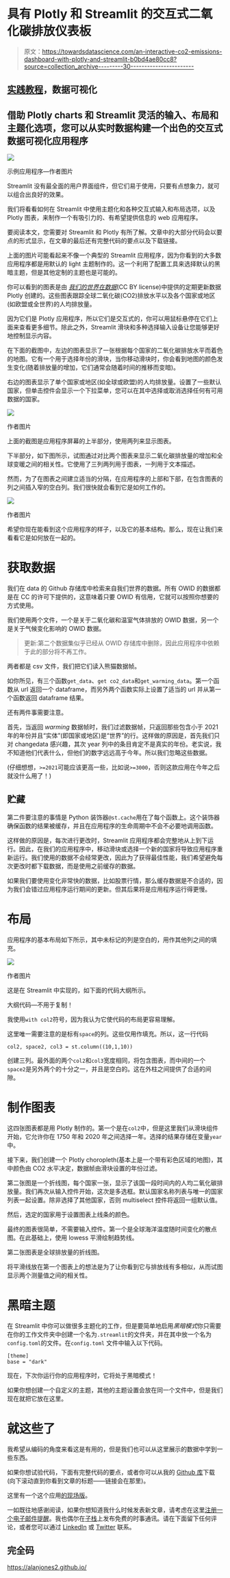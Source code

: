 # 具有 Plotly 和 Streamlit 的交互式二氧化碳排放仪表板

> 原文：<https://towardsdatascience.com/an-interactive-co2-emissions-dashboard-with-plotly-and-streamlit-b0bd4ae80cc8?source=collection_archive---------30----------------------->

## [实践教程](https://towardsdatascience.com/tagged/hands-on-tutorials)，数据可视化

## 借助 Plotly charts 和 Streamlit 灵活的输入、布局和主题化选项，您可以从实时数据构建一个出色的交互式数据可视化应用程序

![](img/25bd11f8331f8ec0886c661e2a47a026.png)

示例应用程序—作者图片

Streamlit 没有最全面的用户界面组件，但它们易于使用，只要有点想象力，就可以组合出良好的效果。

我们将看看如何在 Streamlit 中使用主题化和各种交互式输入和布局选项，以及 Plotly 图表，来制作一个有吸引力的、有希望提供信息的 web 应用程序。

要阅读本文，您需要对 Streamlit 和 Plotly 有所了解。文章中的大部分代码会以要点的形式显示，在文章的最后还有完整代码的要点以及下载链接。

上面的图片可能看起来不像一个典型的 Streamlit 应用程序，因为你看到的大多数应用程序都是用默认的 light 主题制作的。这一个利用了配置工具来选择默认的黑暗主题，但是其他定制的主题也是可能的。

你可以看到的图表是由 [*我们的世界在数据*](https://ourworldindata.org/)(CC BY license)中提供的定期更新数据 Plotly 创建的。这些图表跟踪全球二氧化碳(CO2)排放水平以及各个国家或地区(如欧盟或全世界)的人均排放量。

因为它们是 Plotly 应用程序，所以它们是交互式的，你可以用鼠标悬停在它们上面来查看更多细节。除此之外，Streamlit 滑块和多种选择输入设备让您能够更好地控制显示内容。

在下面的截图中，左边的图表显示了一张根据每个国家的二氧化碳排放水平而着色的地图。它有一个用于选择年份的滑块，当你移动滑块时，你会看到地图的颜色发生变化(随着排放量的增加，它们通常会随着时间的推移而变暗)。

右边的图表显示了单个国家或地区(如全球或欧盟)的人均排放量。设置了一些默认国家，但单击控件会显示一个下拉菜单，您可以在其中选择或取消选择任何有可用数据的国家。

![](img/a87026bf8ffaf5fed861aaa30f54097d.png)

作者图片

上面的截图是应用程序屏幕的上半部分，使用两列来显示图表。

下半部分，如下图所示，试图通过对比两个图表来显示二氧化碳排放量的增加和全球变暖之间的相关性。它使用了三列两列用于图表，一列用于文本描述。

然而，为了在图表之间建立适当的分隔，在应用程序的上部和下部，在包含图表的列之间插入窄的空白列。我们很快就会看到它是如何工作的。

![](img/1d4c8035793c7d4f453c5fe3c5ce2a52.png)

作者图片

希望你现在能看到这个应用程序的样子，以及它的基本结构。那么，现在让我们来看看它是如何放在一起的。

# 获取数据

我们在 data 的 Github 存储库中检索来自我们世界的数据。所有 OWID 的数据都是在 CC 的许可下提供的，这意味着只要 OWID 有信用，它就可以按照你想要的方式使用。

我们使用两个文件，一个是关于二氧化碳和温室气体排放的 OWID 数据，另一个是关于气候变化影响的 OWID 数据。

> 更新:第二个数据集似乎已经从 OWID 存储库中删除，因此应用程序中依赖于此的部分将不再工作。

两者都是 csv 文件，我们把它们读入熊猫数据帧。

如你所见，有三个函数`get_data`、`get co2_data`和`get_warming_data`。第一个函数从 url 返回一个 dataframe，而另外两个函数实际上设置了适当的 url 并从第一个函数返回 dataframe 结果。

还有两件事需要注意。

首先，当返回 *warming* 数据帧时，我们过滤数据帧，只返回那些包含小于 2021 年的年份并且“实体”(即国家或地区)是“世界”的行。这样做的原因是，首先我们只对 changedata 感兴趣，其次 year 列中的条目肯定不是真实的年份。老实说，我不知道他们代表什么，但他们的数字远远高于今年。所以我们忽略这些数据。

(仔细想想，`>=2021`可能应该更高一些，比如说`>=3000`，否则这款应用在今年之后就没什么用了！)

## 贮藏

第二件要注意的事情是 Python 装饰器`@st.cache`用在了每个函数上。这个装饰器确保函数的结果被缓存，并且在应用程序的生命周期中不会不必要地调用函数。

这样做的原因是，每次进行更改时，Streamlit 应用程序都会完整地从上到下运行。因此，在我们的应用程序中，移动滑块或选择一个新的国家将导致应用程序重新运行。我们使用的数据不会经常更改，因此为了获得最佳性能，我们希望避免每次更改时都下载数据，而是使用之前缓存的数据。

如果我们要使用变化非常快的数据，比如股票行情，那么缓存数据是不合适的，因为我们会错过应用程序运行期间的更新。但其后果将是应用程序运行得更慢。

# 布局

应用程序的基本布局如下所示，其中未标记的列是空白的，用作其他列之间的填充。

![](img/ae899233ecf723271372a973bdc484e2.png)

作者图片

这是在 Streamlit 中实现的，如下面的代码大纲所示。

大纲代码—不用于复制！

我使用`with col2`符号，因为我认为它使代码的布局更容易理解。

这里唯一需要注意的是标有`space`的列。这些仅用作填充。所以，这一行代码

```
col2, space2, col3 = st.column((10,1,10))
```

创建三列。最外面的两个`col2`和`col3`宽度相同，将包含图表，而中间的一个`space2`是另外两个的十分之一，并且是空白的。这在外柱之间提供了合适的间隙。

# 制作图表

这四张图表都是用 Plotly 制作的。第一个是在`col2`中，但是这里我们从滑块组件开始，它允许你在 1750 年和 2020 年之间选择一年。选择的结果存储在变量`year`中。

接下来，我们创建一个 Plotly choropleth(基本上是一个带有彩色区域的地图)，其中颜色由 CO2 水平决定，数据帧由滑块设置的年份过滤。

第二张图是一个折线图，每个国家一张，显示了该国一段时间内的人均二氧化碳排放量。我们再次从输入控件开始，这次是多选框。默认国家名称列表与唯一的国家列表一起设置。除非选择了其他国家，否则 multiselect 控件将返回一组默认值。

然后，选定的国家用于设置图表上线条的颜色。

最终的图表很简单，不需要输入控件。第一个是全球海洋温度随时间变化的散点图。在此基础上，使用 lowess 平滑绘制趋势线。

第二张图表是全球排放量的折线图。

将平滑线放在第一个图表上的想法是为了让你看到它与排放线有多相似，从而试图显示两个测量值之间的相关性。

# 黑暗主题

在 Streamlit 中你可以做很多主题化的工作，但是要简单地启用*黑暗模式*你只需要在你的工作文件夹中创建一个名为`.streamlit`的文件夹，并在其中放一个名为`config.toml`的文件。在`config.toml` 文件中输入以下代码。

```
[theme]
base = "dark"
```

现在，下次你运行你的应用程序时，它将处于黑暗模式！

如果你想创建一个自定义的主题，其他的主题设置会放在同一个文件中，但是我们现在就把它放在这里。

# 就这些了

我希望从编码的角度来看这是有用的，但是我们也可以从这里展示的数据中学到一些东西。

如果你想试验代码，下面有完整代码的要点，或者你可以从我的 [Github 库](https://alanjones2.github.io/Alan-Jones-article-code/)下载(向下滚动直到你看到文章的标题——链接会在那里)。

这里有一个这个应用[的现场版](http://ajco2.herokuapp.com/)。

一如既往地感谢阅读，如果你想知道我什么时候发表新文章，请考虑在这里[注册一个电子邮件提醒](https://alan-jones.medium.com/subscribe)。我也偶尔在[子栈](https://technofile.substack.com/)上发布免费的时事通讯。请在下面留下任何评论，或者您可以通过 [LinkedIn](https://www.linkedin.com/in/alan-jones-032699100) 或 [Twitter](https://twitter.com/MrAlanJones) 联系。

## 完全码

<https://alanjones2.github.io/> 